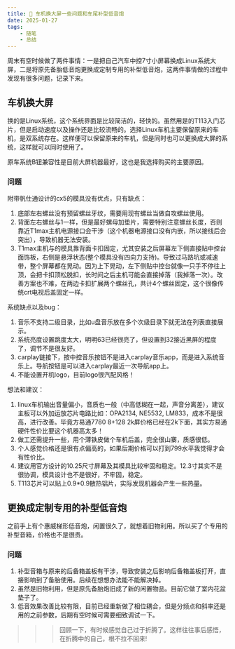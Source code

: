```yaml
---
title: 🤹 车机换大屏一些问题和车尾补型低音炮
date: 2025-01-27
tags: 
    - 随笔
    - 总结
---
```


周末有空时候做了两件事情：一是把自己汽车中控7寸小屏幕换成Linux系统大屏，二是将原先备胎低音炮更换成定制专用的补型低音炮，这两件事情做的过程中发现有很多问题，记录下来。

## 车机换大屏

换的是Linux系统，这个系统界面是比较简洁的，轻快的。虽然用是的T113入门芯片，但是启动速度以及操作还是比较流畅的。选择Linux车机主要保留原来的车机，是双系统存在。这样便可以保留原来的车机，但是同时也可以更换成大屏的系统，这样就可以同时使用了。

原车系统B钮兼容性是目前大屏机器最好，这也是我选择购买的主要原因。

<!--more-->

### 问题

附带帆仕通设计的cx5的模具没有优点，只有缺点：

1. 底部左右螺丝没有预留螺丝牙纹，需要用现有螺丝当做自攻螺丝使用。
2. 背面左右螺丝与1一样，但是最好螺母加垫片，需要特别注意螺丝长度，否则靠近T1max主机电源接口会干涉（这个机器电源接口没有内嵌，所以接线后会突出），导致机器无法安装。
3. T1max主机与的模具靠背面卡扣固定，尤其安装之后屏幕左下侧直接贴中控台面饰板，右侧是悬浮状态(整个模具没有四向力支持)。导致过马路坑或减速带，整个屏幕都在晃动。因为上下晃动，左下侧贴中控台就像一只手不停往上顶，会把卡扣顶松脱扣，长时间之后主机可能会直接掉落（我掉落一次）。改善方案也不难，在两边卡扣扩展两个螺丝孔，共计4个螺丝固定，这个很像传统crt电视后盖固定一样。

系统缺点以及bug：

1. 音乐不支持二级目录，比如u盘音乐放在多个次级目录下就无法在列表直接展示。
2. 系统亮度设置跳度太大，明明63已经很亮了，但设置到32接近黑屏的程度了，调节不是很友好。
3. carplay链接下，按中控音乐按钮不是进入carplay音乐app，而是进入系统音乐上。导航按钮是可以进入carplay最近一次导航app上。
4. 不能设置开机logo，目前logo很汽配风格！

想法和建议：

1. linux车机输出音量偏小，音质也一般（中高低糊在一起，声音分离差），建议主板可以外加运放芯片电路比如：OPA2134, NE5532, LM833，成本不是很高，进行改善。毕竟方易通7780 8+128 2k屏价格已经在2k下面，其实方易通硬件性价比要这个机器高太多！
2. 做工还需提升一些，用个薄铁皮做个车机后盖，完全很山寨，质感很低。
3. 个人感觉价格还是很有点偏高的，如果后期价格可以打到799水平我觉得才会有性价比。
4. 建议用官方设计的10.25尺寸屏幕及其模具比较牢固和稳定。12.3寸其实不是很协调，模具设计也不是很好，不牢固，稳定。
5. T113芯片可以贴上0.9*0.9散热铝片，实际发现机器会产生一些热量。

## 更换成定制专用的补型低音炮

之前手上有个惠威梯形低音炮，闲置很久了，就想着旧物利用。所以买了个专用的补型音箱，价格也不是很贵。

### 问题

1. 补型音箱与原来的后备箱盖板有干涉，导致安装之后影响后备箱盖板打开，直接影响到了备胎使用。后续在想想办法能不能解决掉。
2. 虽然是旧物利用，但是原先备胎炮旧成了新的闲置物品。目前它做了室内花盆垫子了。
3. 低音效果改善比较有限，目前已经重新做了相位耦合，但是分频点和斜率还是用的之前参数，后期有空时候可需要细致调试一下。

>>> 回顾一下，有时候感觉自己过于折腾了。这样往往事后感悟，在折腾中的自己，根不拉不回来!
